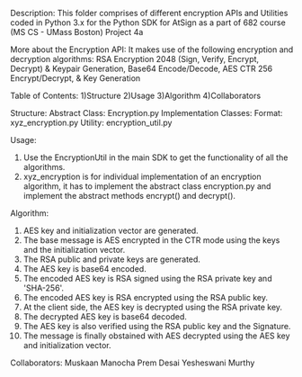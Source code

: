 Description: This folder comprises of different encryption APIs and Utilities coded in Python 3.x for the Python SDK for AtSign as a part of 682 course (MS CS - UMass Boston) Project 4a

More about the Encryption API: It makes use of the following encryption and decryption algorithms:
RSA Encryption 2048 (Sign, Verify, Encrypt, Decrypt) & Keypair Generation, Base64 Encode/Decode, AES CTR 256 Encrypt/Decrypt, & Key Generation

Table of Contents:
1)Structure
2)Usage
3)Algorithm
4)Collaborators

Structure:
Abstract Class: Encryption.py
Implementation Classes: Format: xyz_encryption.py
Utility: encryption_util.py

Usage:
1) Use the EncryptionUtil in the main SDK to get the functionality of all the algorithms. 
2) xyz_encryption is for individual implementation of an encryption algorithm, it has to implement the abstract class encryption.py and implement the abstract methods encrypt() and decrypt().

Algorithm:
1) AES key and initialization vector are generated.
2) The base message is AES encrypted in the CTR mode using the keys and the initialization vector.
3) The RSA public and private keys are generated.
4) The AES key is base64 encoded.
5) The encoded AES key is RSA signed using the RSA private key and 'SHA-256'.
6) The encoded AES key is RSA encrypted using the RSA public key.
7) At the client side, the AES key is decrypted using the RSA private key.
8) The decrypted AES key is base64 decoded.
9) The AES key is also verified using the RSA public key and the Signature.
10) The message is finally obstained with AES decrypted using the AES key and initialization vector.


Collaborators:
Muskaan Manocha
Prem Desai
Yesheswani Murthy
